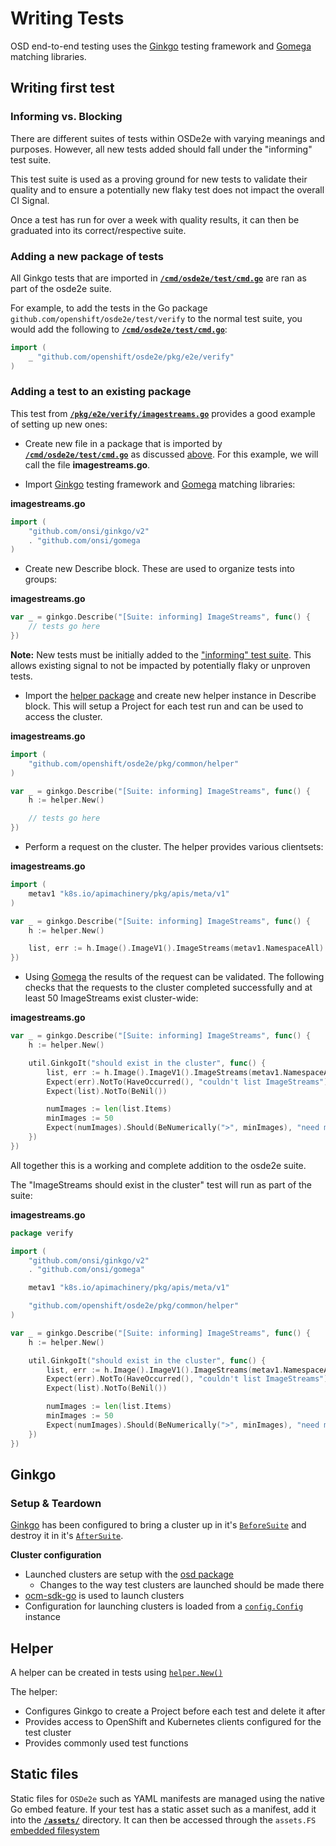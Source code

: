 # Writing Tests

OSD end-to-end testing uses the [Ginkgo] testing framework and [Gomega]  matching libraries.

## Writing first test

### Informing vs. Blocking
There are different suites of tests within OSDe2e with varying meanings and purposes. However, all new tests added should fall under the "informing" test suite.

This test suite is used as a proving ground for new tests to validate their quality and to ensure a potentially new flaky test does not impact the overall CI Signal.

Once a test has run for over a week with quality results, it can then be graduated into its correct/respective suite.

### Adding a new package of tests
All Ginkgo tests that are imported in **[`/cmd/osde2e/test/cmd.go`]** are ran as part of the osde2e suite.

For example, to add the tests in the Go package `github.com/openshift/osde2e/test/verify` to the normal test suite, you would add the following to **[`/cmd/osde2e/test/cmd.go`]**:
```go
import (
	_ "github.com/openshift/osde2e/pkg/e2e/verify"
)
```

### Adding a test to an existing package
This test from **[`/pkg/e2e/verify/imagestreams.go`]** provides a good example of setting up new ones:

- Create new file in a package that is imported by  **[`/cmd/osde2e/test/cmd.go`]** as discussed [above]. For this example, we will call the file **imagestreams.go**.

- Import [Ginkgo] testing framework and [Gomega] matching libraries:

**imagestreams.go**
```go
import (
	"github.com/onsi/ginkgo/v2"
	. "github.com/onsi/gomega
)
```

- Create new Describe block. These are used to organize tests into groups:

**imagestreams.go**
```go
var _ = ginkgo.Describe("[Suite: informing] ImageStreams", func() {
	// tests go here
})
```
**Note:** New tests must be initially added to the ["informing" test suite]. This allows existing signal to not be impacted by potentially flaky or unproven tests.

- Import the [helper package] and create new helper instance in Describe block. This will setup a Project for each test run and can be used to access the cluster.

**imagestreams.go**
```go
import (
	"github.com/openshift/osde2e/pkg/common/helper"
)

var _ = ginkgo.Describe("[Suite: informing] ImageStreams", func() {
	h := helper.New()

	// tests go here
})
```

- Perform a request on the cluster. The helper provides various clientsets:

**imagestreams.go**
```go
import (
	metav1 "k8s.io/apimachinery/pkg/apis/meta/v1"
)

var _ = ginkgo.Describe("[Suite: informing] ImageStreams", func() {
	h := helper.New()

	list, err := h.Image().ImageV1().ImageStreams(metav1.NamespaceAll).List(metav1.ListOptions{})
})
```

- Using [Gomega] the results of the request can be validated. The following checks that the requests to the cluster completed successfully and at least 50 ImageStreams exist cluster-wide:

**imagestreams.go**
```go
var _ = ginkgo.Describe("[Suite: informing] ImageStreams", func() {
	h := helper.New()

	util.GinkgoIt("should exist in the cluster", func() {
		list, err := h.Image().ImageV1().ImageStreams(metav1.NamespaceAll).List(metav1.ListOptions{})
		Expect(err).NotTo(HaveOccurred(), "couldn't list ImageStreams")
		Expect(list).NotTo(BeNil())

		numImages := len(list.Items)
		minImages := 50
		Expect(numImages).Should(BeNumerically(">", minImages), "need more images")
	})
})
```

All together this is a working and complete addition to the osde2e suite.

The "ImageStreams should exist in the cluster" test will run as part of the suite:

**imagestreams.go**
```go
package verify

import (
	"github.com/onsi/ginkgo/v2"
	. "github.com/onsi/gomega"

	metav1 "k8s.io/apimachinery/pkg/apis/meta/v1"

	"github.com/openshift/osde2e/pkg/common/helper"
)

var _ = ginkgo.Describe("[Suite: informing] ImageStreams", func() {
	h := helper.New()

	util.GinkgoIt("should exist in the cluster", func() {
		list, err := h.Image().ImageV1().ImageStreams(metav1.NamespaceAll).List(metav1.ListOptions{})
		Expect(err).NotTo(HaveOccurred(), "couldn't list ImageStreams")
		Expect(list).NotTo(BeNil())

		numImages := len(list.Items)
		minImages := 50
		Expect(numImages).Should(BeNumerically(">", minImages), "need more images")
	})
})
```

## Ginkgo

### Setup & Teardown
[Ginkgo] has been configured to bring a cluster up in it's [`BeforeSuite`] and destroy it in it's [`AfterSuite`].

**Cluster configuration**
- Launched clusters are setup with the [osd package]
	- Changes to the way test clusters are launched should be made there
- [ocm-sdk-go] is used to launch clusters
- Configuration for launching clusters is loaded from a [`config.Config`] instance

## Helper
A helper can be created in tests using [`helper.New()`]

The helper:
- Configures Ginkgo to create a Project before each test and delete it after
- Provides access to OpenShift and Kubernetes clients configured for the test cluster
- Provides commonly used test functions

## Static files

Static files for `OSDe2e`  such as YAML manifests are managed using the native
Go embed feature. If your test has a static asset such as a manifest, add it
into the **[`/assets/`]** directory. It can then be accessed through the
`assets.FS` [embedded filesystem](https://pkg.go.dev/embed#hdr-File_Systems)

[Ginkgo]:https://onsi.github.io/ginkgo/
[Gomega]:https://onsi.github.io/gomega/
[`/cmd/osde2e/test/cmd.go`]:/cmd/osde2e/test/cmd.go
[above]:#adding-a-new-package-of-tests
[`/pkg/e2e/verify/imagestreams.go`]:/pkg/e2e/verify/imagestreams.go
["informing" test suite]:/configs/informing-suite.yaml
[helper package]:/pkg/common/helper/
[osd package]:/pkg/common/osd
[`BeforeSuite`]:https://onsi.github.io/ginkgo/#global-setup-and-teardown-beforesuite-and-aftersuite
[`AfterSuite`]:https://onsi.github.io/ginkgo/#global-setup-and-teardown-beforesuite-and-aftersuite
[ocm-sdk-go]:https://github.com/openshift-online/ocm-sdk-go
[`config.Config`]:https://godoc.org/github.com/openshift/osde2e/common/pkg/config#Config
[`helper.New()`]:https://godoc.org/github.com/openshift/osde2e/pkg/common/helper#New
[`/assets/`]:/assets/
[Hive]:https://github.com/openshift/hive
